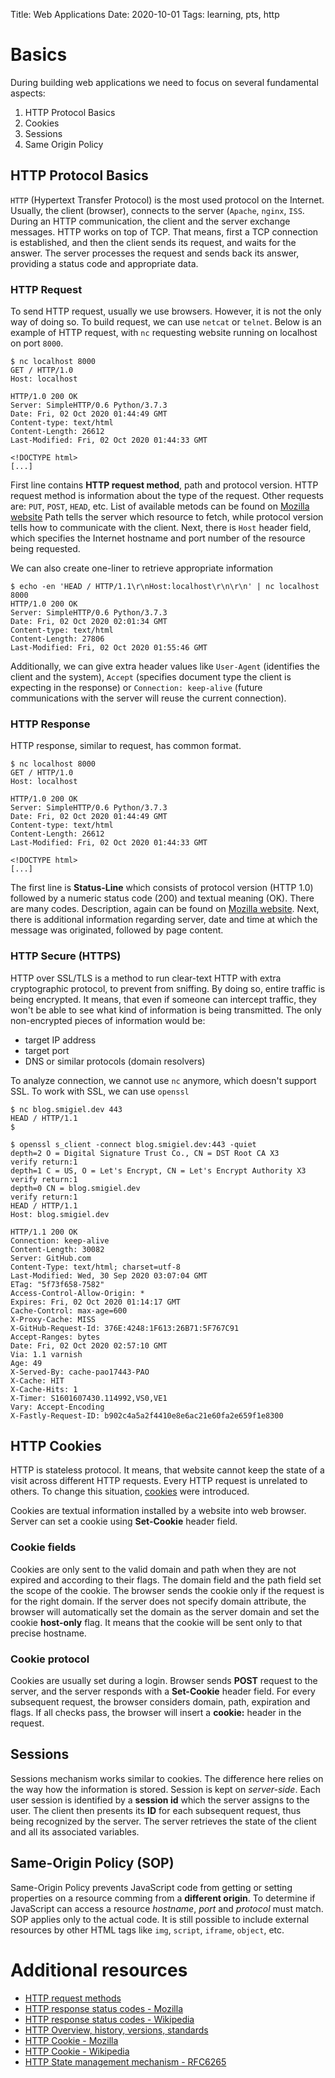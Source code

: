 Title: Web Applications
Date: 2020-10-01
Tags: learning, pts, http

# Basics
During building web applications we need to focus on several fundamental aspects:

1. HTTP Protocol Basics
1. Cookies
1. Sessions
1. Same Origin Policy

## HTTP Protocol Basics
`HTTP` (Hypertext Transfer Protocol) is the most used protocol on the Internet. Usually, the client (browser), connects to the server (`Apache`, `nginx`, `ISS`.
During an HTTP communication, the client and the server exchange messages. HTTP works on top of TCP. That means, first a TCP connection is established, and then the client sends its request, and waits for the answer. The server processes the request and sends back its answer, providing a status code and appropriate data.

### HTTP Request
To send HTTP request, usually we use browsers. However, it is not the only way of doing so. To build request, we can use `netcat` or `telnet`.
Below is an example of HTTP request, with `nc` requesting website running on localhost on port `8000`.

```
$ nc localhost 8000
GET / HTTP/1.0
Host: localhost

HTTP/1.0 200 OK
Server: SimpleHTTP/0.6 Python/3.7.3
Date: Fri, 02 Oct 2020 01:44:49 GMT
Content-type: text/html
Content-Length: 26612
Last-Modified: Fri, 02 Oct 2020 01:44:33 GMT

<!DOCTYPE html>
[...]
```

First line contains **HTTP request method**, path and protocol version.
HTTP request method is information about the type of the request. Other requests are: `PUT`, `POST`, `HEAD`, etc. List of available metods can be found on [Mozilla website](https://developer.mozilla.org/en-US/docs/Web/HTTP/Methods)
Path tells the server which resource to fetch, while protocol version tells how to communicate with the client.
Next, there is `Host` header field, which specifies the Internet hostname and port number of the resource being requested.

We can also create one-liner to retrieve appropriate information
```
$ echo -en 'HEAD / HTTP/1.1\r\nHost:localhost\r\n\r\n' | nc localhost 8000
HTTP/1.0 200 OK
Server: SimpleHTTP/0.6 Python/3.7.3
Date: Fri, 02 Oct 2020 02:01:34 GMT
Content-type: text/html
Content-Length: 27806
Last-Modified: Fri, 02 Oct 2020 01:55:46 GMT
```

Additionally, we can give extra header values like `User-Agent` (identifies the client and the system), `Accept` (specifies document type the client is expecting in the response) or `Connection: keep-alive` (future communications with the server will reuse the current connection).

### HTTP Response
HTTP response, similar to request, has common format.

```
$ nc localhost 8000
GET / HTTP/1.0
Host: localhost

HTTP/1.0 200 OK
Server: SimpleHTTP/0.6 Python/3.7.3
Date: Fri, 02 Oct 2020 01:44:49 GMT
Content-type: text/html
Content-Length: 26612
Last-Modified: Fri, 02 Oct 2020 01:44:33 GMT

<!DOCTYPE html>
[...]
```

The first line is **Status-Line** which consists of protocol version (HTTP 1.0) followed by a numeric status code (200) and textual meaning (OK). There are many codes. Description, again can be found on [Mozilla website](https://developer.mozilla.org/en-US/docs/Web/HTTP/Status). Next, there is additional information regarding server, date and time at which the message was originated, followed by page content.

### HTTP Secure (HTTPS)
HTTP over SSL/TLS is a method to run clear-text HTTP with extra cryptographic protocol, to prevent from sniffing.
By doing so, entire traffic is being encrypted. It means, that even if someone can intercept traffic, they won't be able to see what kind of information is being transmitted. The only non-encrypted pieces of information would be:

* target IP address
* target port
* DNS or similar protocols (domain resolvers)

To analyze connection, we cannot use `nc` anymore, which doesn't support SSL. To work with SSL, we can use `openssl`

```
$ nc blog.smigiel.dev 443
HEAD / HTTP/1.1
$
```

```
$ openssl s_client -connect blog.smigiel.dev:443 -quiet
depth=2 O = Digital Signature Trust Co., CN = DST Root CA X3
verify return:1
depth=1 C = US, O = Let's Encrypt, CN = Let's Encrypt Authority X3
verify return:1
depth=0 CN = blog.smigiel.dev
verify return:1
HEAD / HTTP/1.1
Host: blog.smigiel.dev

HTTP/1.1 200 OK
Connection: keep-alive
Content-Length: 30082
Server: GitHub.com
Content-Type: text/html; charset=utf-8
Last-Modified: Wed, 30 Sep 2020 03:07:04 GMT
ETag: "5f73f658-7582"
Access-Control-Allow-Origin: *
Expires: Fri, 02 Oct 2020 01:14:17 GMT
Cache-Control: max-age=600
X-Proxy-Cache: MISS
X-GitHub-Request-Id: 376E:4248:1F613:26B71:5F767C91
Accept-Ranges: bytes
Date: Fri, 02 Oct 2020 02:57:10 GMT
Via: 1.1 varnish
Age: 49
X-Served-By: cache-pao17443-PAO
X-Cache: HIT
X-Cache-Hits: 1
X-Timer: S1601607430.114992,VS0,VE1
Vary: Accept-Encoding
X-Fastly-Request-ID: b902c4a5a2f4410e8e6ac21e60fa2e659f1e8300
```

## HTTP Cookies
HTTP is stateless protocol. It means, that website cannot keep the state of a visit across different HTTP requests. Every HTTP request is unrelated to others.
To change this situation, [cookies](https://en.wikipedia.org/wiki/HTTP_cookie) were introduced.

Cookies are textual information installed by a website into web browser. Server can set a cookie using **Set-Cookie** header field.

### Cookie fields
Cookies are only sent to the valid domain and path when they are not expired and according to their flags.
The domain field and the path field set the scope of the cookie. The browser sends the cookie only if the request is for the right domain.
If the server does not specify domain attribute, the browser will automatically set the domain as the server domain and set the cookie **host-only** flag. It means that the cookie will be sent only to that precise hostname.

### Cookie protocol
Cookies are usually set during a login. Browser sends **POST** request to the server, and the server responds with a **Set-Cookie** header field.
For every subsequent request, the browser considers domain, path, expiration and flags. If all checks pass, the browser will insert a **cookie:** header in the request.

## Sessions
Sessions mechanism works similar to cookies. The difference here relies on the way how the information is stored. Session is kept on *server-side*. Each user session is identified by a **session id** which the server assigns to the user. The client then presents its **ID** for each subsequent request, thus being recognized by the server. The server retrieves the state of the client and all its associated variables.

## Same-Origin Policy (SOP)
Same-Origin Policy prevents JavaScript code from getting or setting properties on a resource comming from a **different origin**. To determine if JavaScript can access a resource *hostname*, *port* and *protocol* must match.
SOP applies only to the actual code. It is still possible to include external resources by other HTML tags like `img`, `script`, `iframe`, `object`, etc.


# Additional resources

* [HTTP request methods](https://developer.mozilla.org/en-US/docs/Web/HTTP/Methods)
* [HTTP response status codes - Mozilla](https://developer.mozilla.org/en-US/docs/Web/HTTP/Status)
* [HTTP response status codes - Wikipedia](https://en.wikipedia.org/wiki/List_of_HTTP_status_codes)
* [HTTP Overview, history, versions, standards](http://www.tcpipguide.com/free/t_HTTPOverviewHistoryVersionsandStandards.htm)
* [HTTP Cookie - Mozilla](https://developer.mozilla.org/en-US/docs/Web/HTTP/Cookies)
* [HTTP Cookie - Wikipedia](https://en.wikipedia.org/wiki/HTTP_cookie)
* [HTTP State management mechanism - RFC6265](https://tools.ietf.org/html/rfc6265)
